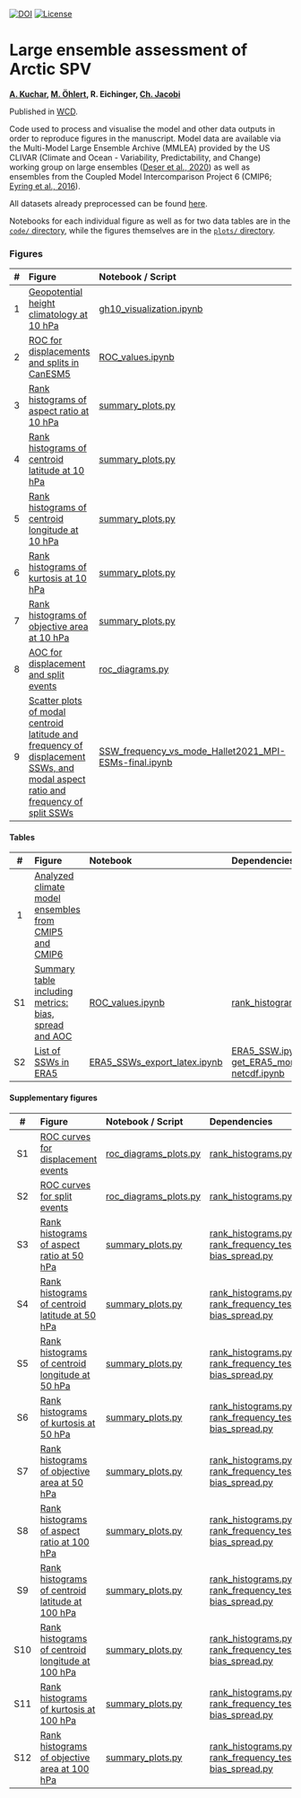<!--- 
 [![DOI](https://zenodo.org/badge/DOI/10.5281/zenodo.8234027.svg)](https://doi.org/10.5281/zenodo.8234027)
 [![Python 3.7](https://img.shields.io/badge/python-3.7-blue.svg)](https://www.python.org/downloads/release/python-369/)
--> 





[![DOI](https://zenodo.org/badge/DOI/10.5281/zenodo.8234027.svg)](https://doi.org/10.5281/zenodo.8234027)
[![License](https://img.shields.io/badge/License-MIT-yellow.svg)](LICENSE)

# Large ensemble assessment of Arctic SPV
**[A. Kuchar](https://github.com/kuchaale), [M. Öhlert](https://github.com/maoehlert), R. Eichinger, [Ch. Jacobi](https://github.com/christophjacobi)**

Published in [WCD](https://egusphere.copernicus.org/preprints/2023/egusphere-2023-1831/).

Code used to process and visualise the model and other data outputs in order to reproduce figures in the manuscript.
Model data are available via  the Multi-Model Large Ensemble Archive
(MMLEA) provided by the US CLIVAR (Climate and Ocean - Variability, Predictability, and Change) working group on large
ensembles ([Deser et al., 2020](https://www.nature.com/articles/s41558-020-0731-2)) as well as ensembles from the Coupled Model Intercomparison Project 6 (CMIP6; [Eyring et al.,
2016](https://gmd.copernicus.org/articles/9/1937/2016/)). 

All datasets already preprocessed can be found [here](https://data.mendeley.com/datasets/d6yg8ncppg/1).

Notebooks for each individual figure as well as for two data tables are in the [`code/` directory](code), while the figures themselves are in the [`plots/` directory](plots).


### Figures
|  #  | Figure                                                                                                                                                                                                    | Notebook / Script                                                                              | Dependencies                                                                                                                                                             |
|:---:|:----------------------------------------------------------------------------------------------------------------------------------------------------------------------------------------------------------|:--------------------------------------------------------------------------------------|:-------------------------------------------------------------------------------------------------------------------------------------------------------------------------|
|  1 | [Geopotential height climatology at 10 hPa](plots/gh10_model_climatology_comparison.pdf) | [gh10_visualization.ipynb](code/gh10_visualization.ipynb) | |
|  2 | [ROC for displacements and splits in CanESM5](plots/ROC_example_CanESM5.pdf) | [ROC_values.ipynb](code/ROC_values.ipynb) |  |
|  3 | [Rank histograms of aspect ratio at 10 hPa](plots/aspect_ratio_10hPa.pdf) | [summary_plots.py](code/summary_plots.py) | [rank_histograms.py](code/rank_histograms.py), [rank_frequency_test.py](code/rank_frequency_test.py), [bias_spread.py](code/bias_spread.py) |
|  4 | [Rank histograms of centroid latitude at 10 hPa](plots/centroid_latitude_10hPa.pdf) | [summary_plots.py](code/summary_plots.py) | [rank_histograms.py](code/rank_histograms.py), [rank_frequency_test.py](code/rank_frequency_test.py), [bias_spread.py](code/bias_spread.py) |
|  5 | [Rank histograms of centroid longitude at 10 hPa](plots/centroid_longitude_10hPa.pdf) | [summary_plots.py](code/summary_plots.py) | [rank_histograms.py](code/rank_histograms.py), [rank_frequency_test.py](code/rank_frequency_test.py), [bias_spread.py](code/bias_spread.py) |
|  6 | [Rank histograms of kurtosis at 10 hPa](plots/kurtosis_10hPa.pdf) | [summary_plots.py](code/summary_plots.py) | [rank_histograms.py](code/rank_histograms.py), [rank_frequency_test.py](code/rank_frequency_test.py), [bias_spread.py](code/bias_spread.py) |
|  7 | [Rank histograms of objective area at 10 hPa](plots/objective_area_10hPa.pdf) | [summary_plots.py](code/summary_plots.py) | [rank_histograms.py](code/rank_histograms.py), [rank_frequency_test.py](code/rank_frequency_test.py), [bias_spread.py](code/bias_spread.py) |
|  8 | [AOC for displacement and split events](plots/areas_displacement_split_new.pdf) | [roc_diagrams.py](code/roc_diagrams.py) |  |
|  9 | [Scatter plots of modal centroid latitude and frequency of displacement SSWs, and modal aspect ratio and frequency of split SSWs](plots/both_frequency_vs_mode_with-compl-MPI-ESM-LR2-final.pdf) | [SSW_frequency_vs_mode_Hallet2021_MPI-ESMs-final.ipynb](code/SSW_frequency_vs_mode_Hallet2021_MPI-ESMs-final.ipynb) | [ERA5_SSW.ipynb](code/ERA5_SSW.ipynb) | 



#### Tables
|  #  | Figure                                                                                                                                                                                                    | Notebook                                                                              | Dependencies                                                                                                                                                             |
|:---:|:----------------------------------------------------------------------------------------------------------------------------------------------------------------------------------------------------------|:--------------------------------------------------------------------------------------|:-------------------------------------------------------------------------------------------------------------------------------------------------------------------------|
|  1 | [Analyzed climate model ensembles from CMIP5 and CMIP6](tables/models.tex)                                               |               | |\
|  S1 | [Summary table including metrics: bias, spread and AOC](tables/table.tex)                                               |    [ROC_values.ipynb](code/ROC_values.ipynb)           | [rank_histograms.py](code/rank_histograms.py) |\
| S2  | [List of SSWs in ERA5](tables/SSWs_ERA5.tex)                                               |      [ERA5_SSWs_export_latex.ipynb](code/ERA5_SSWs_export_latex.ipynb)         | [ERA5_SSW.ipynb](code/ERA5_SSW.ipynb), [get_ERA5_moments-netcdf.ipynb](code/get_ERA5_moments-netcdf.ipynb) |

#### Supplementary figures
|  #  | Figure                                                                                                                                                                                                    | Notebook / Script                                                                             | Dependencies                                                                                                                                                             |
|:---:|:----------------------------------------------------------------------------------------------------------------------------------------------------------------------------------------------------------|:--------------------------------------------------------------------------------------|:-------------------------------------------------------------------------------------------------------------------------------------------------------------------------|
|  S1 | [ROC curves for displacement events](plots/ROCs_displacements.pdf) | [roc_diagrams_plots.py](code/roc_diagrams_plots.py) | [rank_histograms.py](code/rank_histograms.py) |    
|  S2 | [ROC curves for split events](plots/ROCs_splits.pdf) | [roc_diagrams_plots.py](code/roc_diagrams_plots.py) | [rank_histograms.py](code/rank_histograms.py) | 
|  S3 | [Rank histograms of aspect ratio at 50 hPa](plots/aspect_ratio_50hPa.pdf) | [summary_plots.py](code/summary_plots.py) | [rank_histograms.py](code/rank_histograms.py), [rank_frequency_test.py](code/rank_frequency_test.py), [bias_spread.py](code/bias_spread.py) |    
|  S4 | [Rank histograms of centroid latitude at 50 hPa](plots/centroid_latitude_50hPa.pdf) | [summary_plots.py](code/summary_plots.py) | [rank_histograms.py](code/rank_histograms.py), [rank_frequency_test.py](code/rank_frequency_test.py), [bias_spread.py](code/bias_spread.py) | 
|  S5 | [Rank histograms of centroid longitude at 50 hPa](plots/centroid_longitude_50hPa.pdf) | [summary_plots.py](code/summary_plots.py) | [rank_histograms.py](code/rank_histograms.py), [rank_frequency_test.py](code/rank_frequency_test.py), [bias_spread.py](code/bias_spread.py) |   
|  S6 | [Rank histograms of kurtosis at 50 hPa](plots/kurtosis_50hPa.pdf) | [summary_plots.py](code/summary_plots.py) | [rank_histograms.py](code/rank_histograms.py), [rank_frequency_test.py](code/rank_frequency_test.py), [bias_spread.py](code/bias_spread.py) |   
|  S7 | [Rank histograms of objective area at 50 hPa](plots/objective_area_50hPa.pdf) | [summary_plots.py](code/summary_plots.py) | [rank_histograms.py](code/rank_histograms.py), [rank_frequency_test.py](code/rank_frequency_test.py), [bias_spread.py](code/bias_spread.py) |   
|  S8 | [Rank histograms of aspect ratio at 100 hPa](plots/aspect_ratio_100hPa.pdf) | [summary_plots.py](code/summary_plots.py) | [rank_histograms.py](code/rank_histograms.py), [rank_frequency_test.py](code/rank_frequency_test.py), [bias_spread.py](code/bias_spread.py) |    
|  S9 | [Rank histograms of centroid latitude at 100 hPa](plots/centroid_latitude_100hPa.pdf) | [summary_plots.py](code/summary_plots.py) | [rank_histograms.py](code/rank_histograms.py), [rank_frequency_test.py](code/rank_frequency_test.py), [bias_spread.py](code/bias_spread.py) | 
|  S10 | [Rank histograms of centroid longitude at 100 hPa](plots/centroid_longitude_100hPa.pdf) | [summary_plots.py](code/summary_plots.py) | [rank_histograms.py](code/rank_histograms.py), [rank_frequency_test.py](code/rank_frequency_test.py), [bias_spread.py](code/bias_spread.py) |   
|  S11 | [Rank histograms of kurtosis at 100 hPa](plots/kurtosis_100hPa.pdf) | [summary_plots.py](code/summary_plots.py) | [rank_histograms.py](code/rank_histograms.py), [rank_frequency_test.py](code/rank_frequency_test.py), [bias_spread.py](code/bias_spread.py) |   
|  S12 | [Rank histograms of objective area at 100 hPa](plots/objective_area_100hPa.pdf) | [summary_plots.py](code/summary_plots.py) | [rank_histograms.py](code/rank_histograms.py), [rank_frequency_test.py](code/rank_frequency_test.py), [bias_spread.py](code/bias_spread.py) | 
